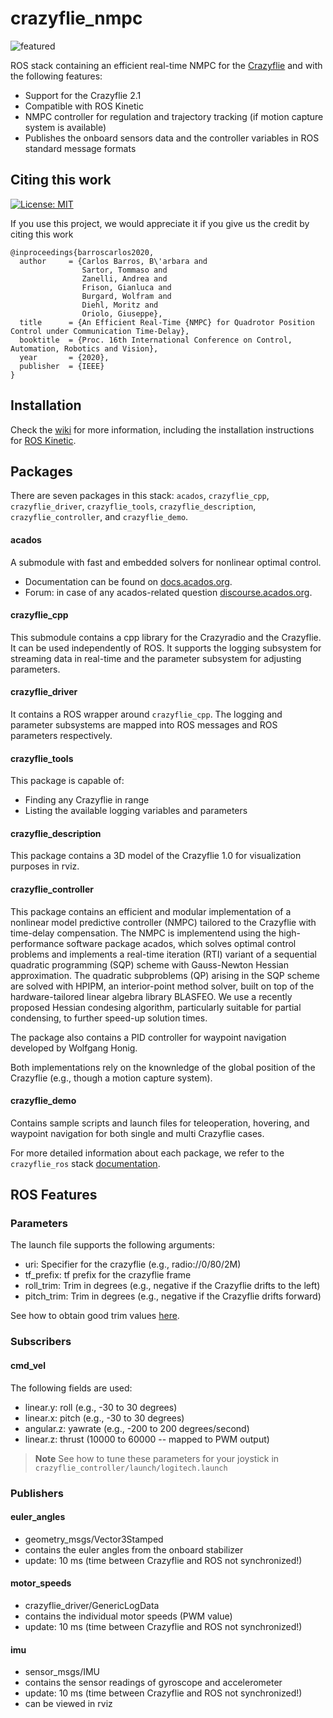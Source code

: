 crazyflie_nmpc
=============
![featured](https://user-images.githubusercontent.com/50755258/93484971-d65ea880-f902-11ea-8fca-97c12f13730d.png)

ROS stack containing an efficient real-time NMPC for the [Crazyflie](http://www.bitcraze.se/) and with the following features:

* Support for the Crazyflie 2.1
* Compatible with ROS Kinetic
* NMPC controller for regulation and trajectory tracking (if motion capture system is available)
* Publishes the onboard sensors data and the controller variables in ROS standard message formats

## Citing this work
[![License: MIT](https://img.shields.io/badge/License-MIT-yellow.svg)](https://opensource.org/licenses/MIT)

If you use this project, we would appreciate it if you give us the credit by citing this work

```
@inproceedings{barroscarlos2020,
  author     = {Carlos Barros, B\'arbara and
                Sartor, Tommaso and
                Zanelli, Andrea and
                Frison, Gianluca and
                Burgard, Wolfram and
                Diehl, Moritz and
                Oriolo, Giuseppe},
  title      = {An Efficient Real-Time {NMPC} for Quadrotor Position Control under Communication Time-Delay},
  booktitle  = {Proc. 16th International Conference on Control, Automation, Robotics and Vision},
  year       = {2020},
  publisher  = {IEEE}
}

```

## Installation

Check the [wiki](https://github.com/bcbarbara/crazyflie_nmpc/wiki) for more information, including the installation instructions for [ROS Kinetic](https://github.com/bcbarbara/crazyflie_nmpc/wiki/Install-on-Ubuntu-16.04-LTS-with-ROS-Kinetic).

## Packages

There are seven packages in this stack: `acados`, `crazyflie_cpp`, `crazyflie_driver`, `crazyflie_tools`, `crazyflie_description`, `crazyflie_controller`, and `crazyflie_demo`.

#### acados

A submodule with fast and embedded solvers for nonlinear optimal control.

- Documentation can be found on [docs.acados.org](https://docs.acados.org/).
- Forum: in case of any acados-related question  [discourse.acados.org](https://discourse.acados.org/).



#### crazyflie_cpp

This submodule contains a cpp library for the Crazyradio and the Crazyflie. It can be used independently of ROS. It supports the logging subsystem for streaming data in real-time and the parameter subsystem for adjusting parameters.

#### crazyflie_driver

It contains a ROS wrapper around `crazyflie_cpp`. The logging and parameter subsystems are mapped into ROS messages and ROS parameters respectively.

#### crazyflie_tools

This package is capable of:
* Finding any Crazyflie in range
* Listing the available logging variables and parameters

#### crazyflie_description

This package contains a 3D model of the Crazyflie 1.0 for visualization purposes in rviz.

#### crazyflie_controller

This package contains an efficient and modular implementation of a nonlinear model predictive controller (NMPC) tailored to the Crazyflie with time-delay compensation. The NMPC is implementend using the high-performance software package acados, which solves optimal control problems and implements a real-time iteration (RTI) variant of a sequential quadratic programming (SQP) scheme with Gauss-Newton Hessian approximation. The quadratic subproblems (QP) arising in the SQP scheme are solved with HPIPM, an interior-point method solver, built on top of the hardware-tailored linear algebra library BLASFEO. We use a recently proposed Hessian condesing algorithm, particularly suitable for partial condensing, to further speed-up solution times.  

The package also contains a PID controller for waypoint navigation developed by Wolfgang Honig.

Both implementations rely on the knownledge of the global position of the Crazyflie (e.g., though a motion capture system).


#### crazyflie_demo

Contains sample scripts and launch files for teleoperation, hovering, and waypoint navigation for both single and multi Crazyflie cases.

  For more detailed information about each   package, we refer to the `crazyflie_ros` stack [documentation](http://act.usc.edu/publications/Hoenig_Springer_ROS2017.pdf).

## ROS Features

### Parameters

The launch file supports the following arguments:
* uri: Specifier for the crazyflie (e.g., radio://0/80/2M)
* tf_prefix: tf prefix for the crazyflie frame
* roll_trim: Trim in degrees (e.g., negative if the Crazyflie drifts to the left)
* pitch_trim: Trim in degrees (e.g., negative if the Crazyflie drifts forward)

See how to obtain good trim values [here](http://wiki.bitcraze.se/projects:crazyflie:userguide:tips_and_tricks).

### Subscribers

#### cmd_vel

The following fields are used:
* linear.y: roll (e.g., -30 to 30 degrees)
* linear.x: pitch (e.g., -30 to 30 degrees)
* angular.z: yawrate (e.g., -200 to 200 degrees/second)
* linear.z: thrust (10000 to 60000 -- mapped to PWM output)

>**Note** See how to tune these parameters for your joystick in `crazyflie_controller/launch/logitech.launch`

### Publishers

#### euler_angles
* geometry_msgs/Vector3Stamped
* contains the euler angles from the onboard stabilizer
* update: 10 ms (time between Crazyflie and ROS not synchronized!)

#### motor_speeds
* crazyflie_driver/GenericLogData
* contains the individual motor speeds (PWM value)
* update: 10 ms (time between Crazyflie and ROS not synchronized!)

#### imu
* sensor_msgs/IMU
* contains the sensor readings of gyroscope and accelerometer
* update: 10 ms (time between Crazyflie and ROS not synchronized!)
* can be viewed in rviz
